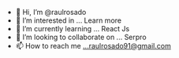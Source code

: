 - 👋 Hi, I’m @raulrosado
- 👀 I’m interested in ... Learn more
- 🌱 I’m currently learning ... React Js
- 💞️ I’m looking to collaborate on ... Serpro
- 📫 How to reach me ...raulrosado91@gmail.com
